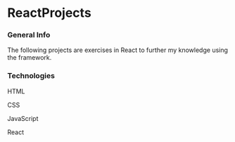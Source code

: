# ReactProjects

### General Info
The following projects are exercises in React to further my knowledge using the framework.

### Technologies
HTML

CSS

JavaScript

React
